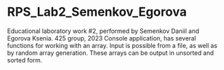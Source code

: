 # RPS_Lab2_Semenkov_Egorova
Educational laboratory work #2, performed by Semenkov Daniil and Egorova Ksenia. 425 group, 2023
Console application, has several functions for working with an array. Input is possible from a file, as well as by random array generation. These arrays can be output in unsorted and sorted form.
